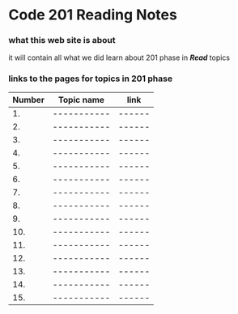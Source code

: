 # Code 201 Reading Notes

###  what this web site is about

it will contain all what we did learn about 201 phase in ***Read*** topics

### links to the pages for topics in 201 phase 

Number|Topic name | link
------|-----------|------
1.    |-----------|------
2.    |-----------|------
3.    |-----------|------
4.    |-----------|------
5.    |-----------|------
6.    |-----------|------
7.    |-----------|------
8.    |-----------|------
9.    |-----------|------
10.   |-----------|------
11.   |-----------|------
12.   |-----------|------
13.   |-----------|------
14.   |-----------|------
15.   |-----------|------
